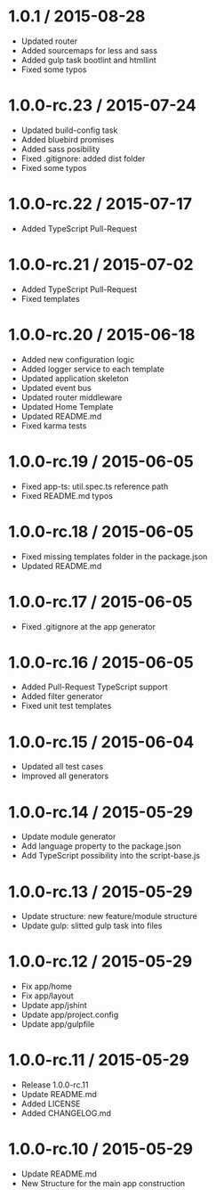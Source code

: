 1.0.1 / 2015-08-28
==================

  * Updated router
  * Added sourcemaps for less and sass
  * Added gulp task bootlint and htmllint
  * Fixed some typos
  
1.0.0-rc.23 / 2015-07-24
==================

  * Updated build-config task
  * Added bluebird promises
  * Added sass posibility
  * Fixed .gitignore: added dist folder 
  * Fixed some typos

1.0.0-rc.22 / 2015-07-17
==================

  * Added TypeScript Pull-Request


1.0.0-rc.21 / 2015-07-02
==================

  * Added TypeScript Pull-Request
  * Fixed templates
  
1.0.0-rc.20 / 2015-06-18
==================

  * Added new configuration logic
  * Added logger service to each template
  * Updated application skeleton
  * Updated event bus
  * Updated router middleware
  * Updated Home Template
  * Updated README.md
  * Fixed karma tests
  
1.0.0-rc.19 / 2015-06-05
==================

  * Fixed app-ts: util.spec.ts reference path
  * Fixed README.md typos
  
1.0.0-rc.18 / 2015-06-05
==================

  * Fixed missing templates folder in the package.json
  * Updated README.md
  
1.0.0-rc.17 / 2015-06-05
==================

  * Fixed .gitignore at the app generator
  
1.0.0-rc.16 / 2015-06-05
==================

  * Added Pull-Request TypeScript support
  * Added filter generator
  * Fixed unit test templates

1.0.0-rc.15 / 2015-06-04
==================

  * Updated all test cases
  * Improved all generators
  
1.0.0-rc.14 / 2015-05-29
==================

  * Update module generator
  * Add language property to the package.json
  * Add TypeScript possibility into the script-base.js
  
1.0.0-rc.13 / 2015-05-29
==================

  * Update structure: new feature/module structure
  * Update gulp: slitted gulp task into files

  
1.0.0-rc.12 / 2015-05-29
==================

  * Fix app/home
  * Fix app/layout
  * Update app/jshint
  * Update app/project.config
  * Update app/gulpfile
  
  
  1.0.0-rc.11 / 2015-05-29
==================

  * Release 1.0.0-rc.11
  * Update README.md
  * Added LICENSE
  * Added CHANGELOG.md
  
1.0.0-rc.10 / 2015-05-29
==================

  * Update README.md
  * New Structure for the main app construction

